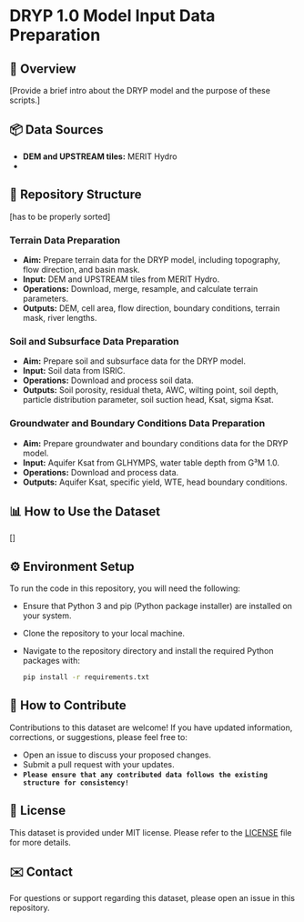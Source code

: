 # DRYP 1.0 Model Input Data Preparation

## 📝 Overview

[Provide a brief intro about the DRYP model and the purpose of these scripts.]

## 📦 Data Sources

- **DEM and UPSTREAM tiles:** MERIT Hydro
- 

## 📁 Repository Structure

[has to be properly sorted]

### Terrain Data Preparation

- **Aim:** Prepare terrain data for the DRYP model, including topography, flow direction, and basin mask.
- **Input:** DEM and UPSTREAM tiles from MERIT Hydro.
- **Operations:** Download, merge, resample, and calculate terrain parameters.
- **Outputs:** DEM, cell area, flow direction, boundary conditions, terrain mask, river lengths.

### Soil and Subsurface Data Preparation

- **Aim:** Prepare soil and subsurface data for the DRYP model.
- **Input:** Soil data from ISRIC.
- **Operations:** Download and process soil data.
- **Outputs:** Soil porosity, residual theta, AWC, wilting point, soil depth, particle distribution parameter, soil suction head, Ksat, sigma Ksat.

### Groundwater and Boundary Conditions Data Preparation

- **Aim:** Prepare groundwater and boundary conditions data for the DRYP model.
- **Input:** Aquifer Ksat from GLHYMPS, water table depth from G³M 1.0.
- **Operations:** Download and process data.
- **Outputs:** Aquifer Ksat, specific yield, WTE, head boundary conditions.

## 📊 How to Use the Dataset

[]

## ⚙️ Environment Setup

To run the code in this repository, you will need the following:

- Ensure that Python 3 and pip (Python package installer) are installed on your system.
- Clone the repository to your local machine.
- Navigate to the repository directory and install the required Python packages with:

  ```bash
  pip install -r requirements.txt
  ```

## 🤝 How to Contribute

Contributions to this dataset are welcome! If you have updated information, corrections, or suggestions, please feel free to:

- Open an issue to discuss your proposed changes.
- Submit a pull request with your updates.
- **`Please ensure that any contributed data follows the existing structure for consistency!`**

## 📜 License

This dataset is provided under MIT license. Please refer to the [LICENSE](https://github.com/n-ivanovic/DRYP_input_preparation/blob/Main/LICENSE) file for more details.

## ✉️ Contact

For questions or support regarding this dataset, please open an issue in this repository.